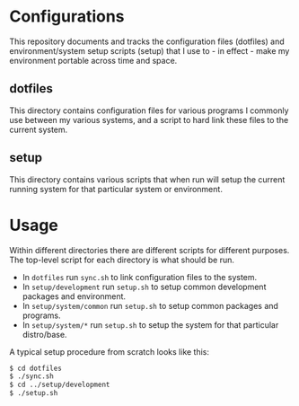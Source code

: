 # Configurations
This repository documents and tracks the configuration files (dotfiles) and environment/system setup scripts (setup) that I use to - in effect - make my environment portable across time and space.

## dotfiles
This directory contains configuration files for various programs I commonly use between my various systems, and a script to hard link these files to the current system.

## setup
This directory contains various scripts that when run will setup the current running system for that particular system or environment.

# Usage
Within different directories there are different scripts for different purposes. The top-level script for each directory is what should be run.
* In `dotfiles` run `sync.sh` to link configuration files to the system.
* In `setup/development` run `setup.sh` to setup common development packages and environment.
* In `setup/system/common` run `setup.sh` to setup common packages and programs.
* In `setup/system/*` run `setup.sh` to setup the system for that particular distro/base.

A typical setup procedure from scratch looks like this:
```bash
$ cd dotfiles
$ ./sync.sh
$ cd ../setup/development
$ ./setup.sh
```

